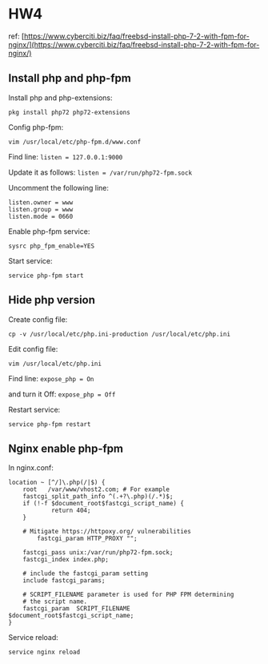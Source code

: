 # HW4

ref: [https://www.cyberciti.biz/faq/freebsd-install-php-7-2-with-fpm-for-nginx/](https://www.cyberciti.biz/faq/freebsd-install-php-7-2-with-fpm-for-nginx/)

## Install php and php-fpm 

Install php and php-extensions:

`pkg install php72 php72-extensions`

Config php-fpm:

`vim /usr/local/etc/php-fpm.d/www.conf`

Find line: `listen = 127.0.0.1:9000`

Update it as follows: `listen = /var/run/php72-fpm.sock`

Uncomment the following line:
```
listen.owner = www
listen.group = www
listen.mode = 0660
```

Enable php-fpm service:

`sysrc php_fpm_enable=YES`

Start service:

`service php-fpm start`

## Hide php version

Create config file:

`cp -v /usr/local/etc/php.ini-production /usr/local/etc/php.ini`

Edit config file:

`vim /usr/local/etc/php.ini`

Find line: `expose_php = On`

and turn it Off: `expose_php = Off`

Restart service:

`service php-fpm restart`

## Nginx enable php-fpm

In nginx.conf:

```nginx
location ~ [^/]\.php(/|$) {
    root   /var/www/vhost2.com; # For example
    fastcgi_split_path_info ^(.+?\.php)(/.*)$;
    if (!-f $document_root$fastcgi_script_name) {
            return 404;
    }

    # Mitigate https://httpoxy.org/ vulnerabilities
        fastcgi_param HTTP_PROXY "";

    fastcgi_pass unix:/var/run/php72-fpm.sock;
    fastcgi_index index.php;

    # include the fastcgi_param setting
    include fastcgi_params;

    # SCRIPT_FILENAME parameter is used for PHP FPM determining
    # the script name.
    fastcgi_param  SCRIPT_FILENAME   $document_root$fastcgi_script_name;
}
```

Service reload:

`service nginx reload`